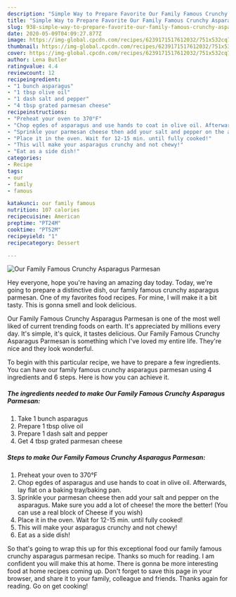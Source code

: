 ```yaml
---
description: "Simple Way to Prepare Favorite Our Family Famous Crunchy Asparagus Parmesan"
title: "Simple Way to Prepare Favorite Our Family Famous Crunchy Asparagus Parmesan"
slug: 938-simple-way-to-prepare-favorite-our-family-famous-crunchy-asparagus-parmesan
date: 2020-05-09T04:09:27.877Z
image: https://img-global.cpcdn.com/recipes/6239171517612032/751x532cq70/our-family-famous-crunchy-asparagus-parmesan-recipe-main-photo.jpg
thumbnail: https://img-global.cpcdn.com/recipes/6239171517612032/751x532cq70/our-family-famous-crunchy-asparagus-parmesan-recipe-main-photo.jpg
cover: https://img-global.cpcdn.com/recipes/6239171517612032/751x532cq70/our-family-famous-crunchy-asparagus-parmesan-recipe-main-photo.jpg
author: Lena Butler
ratingvalue: 4.4
reviewcount: 12
recipeingredient:
- "1 bunch asparagus"
- "1 tbsp olive oil"
- "1 dash salt and pepper"
- "4 tbsp grated parmesan cheese"
recipeinstructions:
- "Preheat your oven to 370°F"
- "Chop egdes of asparagus and use hands to coat in olive oil. Afterwards, lay flat on a baking tray/baking pan."
- "Sprinkle your parmesan cheese then add your salt and pepper on the asparagus. Make sure you add a lot of cheese! the more the better! (You can use a real block of Cheese if you wish)"
- "Place it in the oven. Wait for 12-15 min. until fully cooked!"
- "This will make your asparagus crunchy and not chewy!"
- "Eat as a side dish!"
categories:
- Recipe
tags:
- our
- family
- famous

katakunci: our family famous 
nutrition: 107 calories
recipecuisine: American
preptime: "PT24M"
cooktime: "PT52M"
recipeyield: "1"
recipecategory: Dessert

---
```



![Our Family Famous Crunchy Asparagus Parmesan](https://img-global.cpcdn.com/recipes/6239171517612032/751x532cq70/our-family-famous-crunchy-asparagus-parmesan-recipe-main-photo.jpg)

Hey everyone, hope you're having an amazing day today. Today, we're going to prepare a distinctive dish, our family famous crunchy asparagus parmesan. One of my favorites food recipes. For mine, I will make it a bit tasty. This is gonna smell and look delicious.

Our Family Famous Crunchy Asparagus Parmesan is one of the most well liked of current trending foods on earth. It's appreciated by millions every day. It's simple, it's quick, it tastes delicious. Our Family Famous Crunchy Asparagus Parmesan is something which I've loved my entire life. They're nice and they look wonderful.




To begin with this particular recipe, we have to prepare a few ingredients. You can have our family famous crunchy asparagus parmesan using 4 ingredients and 6 steps. Here is how you can achieve it.

<!--inarticleads1-->

##### The ingredients needed to make Our Family Famous Crunchy Asparagus Parmesan:

1. Take 1 bunch asparagus
1. Prepare 1 tbsp olive oil
1. Prepare 1 dash salt and pepper
1. Get 4 tbsp grated parmesan cheese




<!--inarticleads2-->

##### Steps to make Our Family Famous Crunchy Asparagus Parmesan:

1. Preheat your oven to 370°F
1. Chop egdes of asparagus and use hands to coat in olive oil. Afterwards, lay flat on a baking tray/baking pan.
1. Sprinkle your parmesan cheese then add your salt and pepper on the asparagus. Make sure you add a lot of cheese! the more the better! (You can use a real block of Cheese if you wish)
1. Place it in the oven. Wait for 12-15 min. until fully cooked!
1. This will make your asparagus crunchy and not chewy!
1. Eat as a side dish!




So that's going to wrap this up for this exceptional food our family famous crunchy asparagus parmesan recipe. Thanks so much for reading. I am confident you will make this at home. There is gonna be more interesting food at home recipes coming up. Don't forget to save this page in your browser, and share it to your family, colleague and friends. Thanks again for reading. Go on get cooking!
